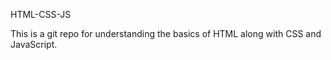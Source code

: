 HTML-CSS-JS

This is a git repo for understanding the basics of HTML along with CSS and JavaScript. 
